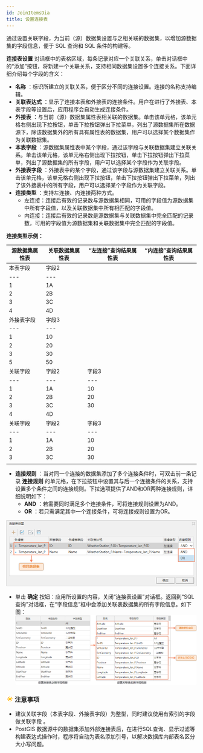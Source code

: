 ```yaml
---
id: JoinItemsDia
title: 设置连接表
---
```

通过设置关联字段，为当前（源）数据集设置与之相关联的数据集，以增加源数据集的字段信息，便于 SQL 查询和 SQL 条件的构建等。

**连接表设置**
对话框中的表格区域，每条记录对应一个关联关系，单击对话框中的“添加”按钮，将新建一个关联关系，支持相同数据集设置多个连接关系。下面详细介绍每个字段的含义：

  * **名称** ：标识所建立的关联关系，便于区分不同的连接设置。连接的名称支持编辑。
  * **关联表达式** ：显示了连接本表和外接表的连接条件。用户在进行了外接表、本表字段等设置后，应用程序会自动生成连接条件。
  * **外接表** ：与当前（源）数据集属性表相关联的数据集。单击该单元格，该单元格右侧出现下拉按钮，单击下拉按钮弹出下拉菜单，列出了源数据集所在数据源下，除该数据集外的所有具有属性表的数据集，用户可以选择某个数据集作为关联数据集。
  * **本表字段** ：源数据集属性表中某个字段，通过该字段与关联数据集建立关联关系。单击该单元格，该单元格右侧出现下拉按钮，单击下拉按钮弹出下拉菜单，列出了源数据集的所有字段，用户可以选择某个字段作为关联字段。
  * **外接表字段** ：外接表中的某个字段，通过该字段与源数据集建立关联关系。单击该单元格，该单元格右侧出现下拉按钮，单击下拉按钮弹出下拉菜单，列出了该外接表中的所有字段，用户可以选择某个字段作为关联字段。
  * **连接类型** ：支持左连接、内连接两种方式。 
    * 左连接：连接后有效的记录数与源数据集相同，可用的字段值为源数据集中所有字段值，以及关联数据集中所有相匹配的字段值。 
    * 内连接：连接后有效的记录数是源数据集与关联数据集中完全匹配的记录数，可用的字段值为源数据集和关联数据集中完全匹配的字段值。

**连接类型示例：**

**源数据集属性表** | **关联数据集属性表** | **“左连接”查询结果属性表** | **“内连接”查询结果属性表**  
---|---|---|---  
| 本表字段 | 字段2  
---|---  
1 | 1A  
2 | 2B  
3 | 3C  
4 | 4D  
| 外接表字段 | 字段3  
---|---  
1 | 10  
2 | 20  
3 | 30  
5 | 50  
| 关联字段 | 字段2 | 字段3  
---|---|---  
1 | 1A | 10  
2 | 2B | 20  
3 | 3C | 30  
4 | 4D |  
| 关联字段 | 字段2 | 字段3  
---|---|---  
1 | 1A | 10  
2 | 2B | 20  
3 | 3C | 30  
|  |  
  
  * **连接规则** ：当对同一个连接的数据集添加了多个连接条件时，可双击前一条记录 **连接规则** 的单元格，在下拉按钮中设置其与后一个连接条件的关系，支持设置多个条件之间的连接规则。下拉选项提供了AND和OR两种连接规则，详细说明如下： 
    * **AND** ：若需要同时满足多个连接条件，可将连接规则设置为AND。
    * **OR** ：若只需满足其中一个连接条件，可将连接规则设置为OR。

![](img/ConnectionTypes.png)

  * 单击 **确定** 按钮：应用所设置的内容，关闭“连接表设置”对话框。返回到“SQL查询”对话框，在“字段信息”框中会添加关联表数据集的所有字段信息。如下图：
![](img/Fields.png)  


### ![](../img/note.png)注意事项

  * 建议关联字段（本表字段、外接表字段）为整型，同时建议使用有索引的字段做关联字段 。
  * PostGIS 数据源中的数据集添加外部连接表后，在进行SQL查询、显示过滤等构建表达式操作时，程序将自动为表名添加引号，以解决数据库内部表名区分大小写问题。 
